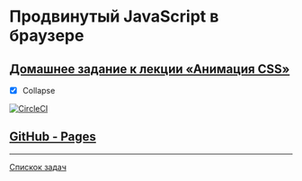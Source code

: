 # Продвинутый JavaScript в браузере

## [Домашнее задание к лекции «Анимация CSS»](https://github.com/netology-code/ahj-homeworks/tree/simplification/anim)

- [x] Collapse

[![CircleCI](https://circleci.com/gh/TomSG03/ahj-animation-collapse/tree/main.svg?style=svg)](https://circleci.com/gh/TomSG03/ahj-animation-collapse/tree/main)

## [GitHub - Pages]()

---
[Спискок задач](https://github.com/TomSG03/ahs-homeworks-list)

